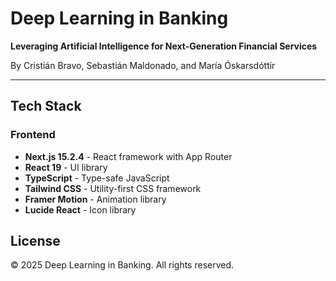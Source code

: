 # Deep Learning in Banking

**Leveraging Artificial Intelligence for Next-Generation Financial Services**

By Cristián Bravo, Sebastián Maldonado, and María Óskarsdóttir

---

## Tech Stack

### Frontend
- **Next.js 15.2.4** - React framework with App Router
- **React 19** - UI library
- **TypeScript** - Type-safe JavaScript
- **Tailwind CSS** - Utility-first CSS framework
- **Framer Motion** - Animation library
- **Lucide React** - Icon library

## License

© 2025 Deep Learning in Banking. All rights reserved. 